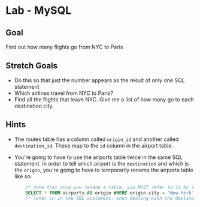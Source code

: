 # Lab - MySQL

## Goal

Find out how many flights go from NYC to Paris

## Stretch Goals

- Do this so that just the number appears as the result of only one SQL statement
- Which airlines travel from NYC to Paris?
- Find all the flights that leave NYC.  Give me a list of how many go to each destination city.

## Hints

- The routes table has a column called `origin_id` and another called `destination_id`.  These map to the `id` column in the airport table.
- You're going to have to use the airports table twice in the same SQL statement.  In order to tell which airport is the `destination` and which is the `origin`, you're going to have to temporarily rename the airports table like so:

	```sql
		/* note that once you rename a table, you MUST refer to it by its new name */
		SELECT * FROM airports AS origin WHERE origin.city = 'New York';
		/* later on in the SQL statement, when dealing with the destination, you should do the same for airports AS destination */
	```
